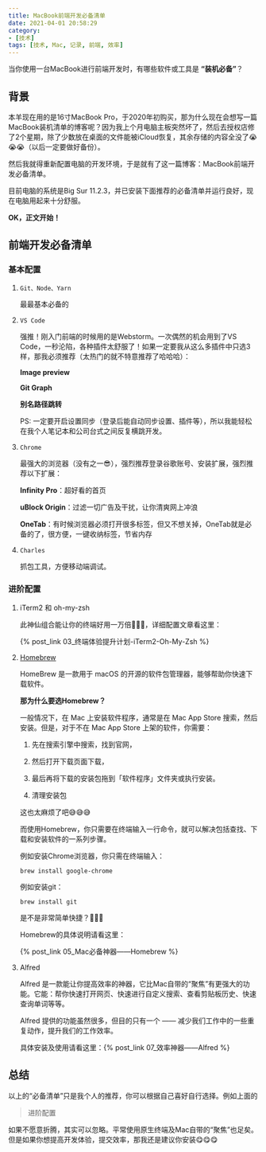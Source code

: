 ```yaml
---
title: MacBook前端开发必备清单
date: 2021-04-01 20:58:29
category: 
- [技术]
tags: [技术, Mac, 记录, 前端, 效率]
---
```


当你使用一台MacBook进行前端开发时，有哪些软件或工具是 **“装机必备”**？

<!-- more -->

## 背景

本羊现在用的是16寸MacBook Pro，于2020年初购买，那为什么现在会想写一篇MacBook装机清单的博客呢？因为我上个月电脑主板突然坏了，然后去授权店修了2个星期，除了少数放在桌面的文件能被iCloud恢复，其余存储的内容全没了😭😭😭（以后一定要做好备份）。

然后我就得重新配置电脑的开发环境，于是就有了这一篇博客：MacBook前端开发必备清单。

目前电脑的系统是Big Sur 11.2.3，并已安装下面推荐的必备清单并运行良好，现在电脑用起来十分舒服。

**OK，正文开始！**

## 前端开发必备清单

### 基本配置

1. `Git、Node、Yarn`

   最最基本必备的

2. `VS Code`

   强推！刚入门前端的时候用的是Webstorm。一次偶然的机会用到了VS Code，一秒沦陷，各种插件太舒服了！如果一定要我从这么多插件中只选3样，那我必须推荐（太热门的就不特意推荐了哈哈哈）：

   **Image preview**

   **Git Graph**

   **别名路径跳转**

   PS: 一定要开启设置同步（登录后能自动同步设置、插件等），所以我能轻松在我个人笔记本和公司台式之间反复横跳开发。

3. `Chrome`

   最强大的浏览器（没有之一😎），强烈推荐登录谷歌账号、安装扩展，强烈推荐以下扩展：

   **Infinity Pro**：超好看的首页

   **uBlock Origin**：过滤一切广告及干扰，让你清爽网上冲浪

   **OneTab**：有时候浏览器必须打开很多标签，但又不想关掉，OneTab就是必备的了，很方便，一键收纳标签，节省内存

4. `Charles`

   抓包工具，方便移动端调试。

### 进阶配置

1. iTerm2 和 oh-my-zsh

   此神仙组合能让你的终端好用一万倍🤩🤩🤩，详细配置文章看这里：

   {% post_link 03_终端体验提升计划-iTerm2-Oh-My-Zsh %}

2. [Homebrew](https://brew.sh/index_zh-cn)

   HomeBrew 是一款用于 macOS 的开源的软件包管理器，能够帮助你快速下载软件。

   **那为什么要选Homebrew？**

   一般情况下，在 Mac 上安装软件程序，通常是在 Mac App Store 搜索，然后安装。但是，对于不在 Mac App Store 上架的软件，你需要：

   1. 先在搜索引擎中搜索，找到官网，

   2. 然后打开下载页面下载，

   3. 最后再将下载的安装包拖到「软件程序」文件夹或执行安装。

   4. 清理安装包

   这也太麻烦了吧😅😅😅

   而使用Homebrew，你只需要在终端输入一行命令，就可以解决包括查找、下载和安装软件的一系列步骤。

   例如安装Chrome浏览器，你只需在终端输入：

   `brew install google-chrome`

   例如安装git：

   `brew install git`

   是不是非常简单快捷？👏👏👏

   Homebrew的具体说明请看这里：

   {% post_link 05_Mac必备神器——Homebrew %}

3. Alfred

   Alfred 是一款能让你提高效率的神器，它比Mac自带的“聚焦”有更强大的功能。它能：帮你快速打开网页、快速进行自定义搜索、查看剪贴板历史、快速查询单词等等。

   Alfred 提供的功能虽然很多，但目的只有一个 —— 减少我们工作中的一些重复动作，提升我们的工作效率。

   具体安装及使用请看这里：{% post_link 07_效率神器——Alfred %}

## 总结

以上的“必备清单”只是我个人的推荐，你可以根据自己喜好自行选择。例如上面的

>进阶配置

如果不愿意折腾，其实可以忽略。平常使用原生终端及Mac自带的“聚焦”也足矣。但是如果你想提高开发体验，提交效率，那我还是建议你安装😋😋😋

